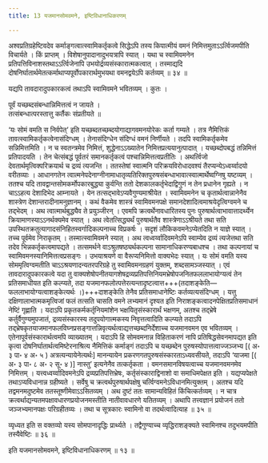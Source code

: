 ```yaml
---
title: 13 यजमानसोमवमने, इष्टिविधानाधिकरणम्

---
```


अश्वप्रतिग्रहेष्टिवदेव कर्माङ्गत्वात्स्वामिकर्तृकत्वे सिद्धेऽपि तस्य किपात्मीयं वमनं निमित्तमुताऽऽर्त्विजमपीति विचार्यते । किं प्राप्तम् । विशेषानुपादानादुभयत्रापि स्यात् । यथा च स्वामिवमनेन प्रतिपत्तिविनाशस्तथाऽऽर्त्विजेनापि उभयोर्द्रव्यसंस्कारात्मकत्वात् । तस्माद्यदि दोषनिर्घातार्थमेतत्कर्माथाप्यपूर्वोपकारार्थमुभयथा वमनद्वयेऽपि कर्तव्यम् ॥ ३४ ॥

यद्यपि तावदारादुपकारकत्वं तथाऽपि स्वामिवमने भवितव्यम् । कुतः ।

पूर्वं यच्छब्दसंबन्धान्निमित्तत्वं न जायते ।  
तत्संबन्धात्परस्तात्तु कर्तैकः संप्रतीयते ॥  


‘यः सोमं वमति स निर्वपेत्’ इति यच्छब्दतच्छब्दयोगाद्यागवमनयोरेकः कर्ता गम्यते । तत्र नैमित्तिकं तावत्स्वामिकर्तृकत्वेनासंदिग्धम् । तेनासंदिग्धेन संदिग्धं वमनं निर्णीयते । तदपि स्वामिकर्तृकमेव सन्निमित्तमिति । न च स्वतन्त्रमेव निमित्तं, शुद्धेनाऽऽख्यातेन निमित्तप्रत्ययानुत्पादात् । यच्छब्दोपबद्धं तन्निमित्तं प्रतिपादयति । तेन चेत्संबद्धं पूर्वतरं समानकर्तृकत्वं पश्चान्निमित्तत्वप्रतीतिः । अथर्त्विजो देवतार्थमृत्विक्परिक्रयार्थ च द्रव्यं त्यजन्ति । ततस्तेषां स्वात्मनि परिक्रयविरोधादवश्यं तैरप्यन्येऽध्वर्य्वादयो वरीतव्याः । आधानगतेन त्वात्मनेपदेनाग्नीनामाधातृव्यतिरिक्तपुरुषसंबन्धाभावात्स्वात्मार्थेष्वग्निषु यष्टव्यम् । ततश्च यदि तावद्वान्तसोमकर्मोपकारबुद्ध्या कुर्वन्ति ततो देशकालकर्तृभेदाद्विगुणं न तेन प्रधानेन गृह्यते । न चाऽऽहत्य देशादिभेद आम्नायते । येन तत्सद्भावेऽप्यवैगुण्यमाश्रीयेत । स्वामिवमनेन च कृतार्थत्वान्नानेनैव शास्त्रेण देशान्तरादीनामनुज्ञानम् । कथं वैकमेव शास्त्रं स्वामिवमनपक्षे समानदेशादित्वमाश्रयेदृत्विग्वमने च तद्भेदम् । अथ त्वात्मार्थबुद्ध्यैव ते प्रयुञ्जीरन् । एवमपि क्रत्वर्थेनावधारितस्य पुनः पुरुषार्थत्वाभावात्तादर्थ्येन क्रियामाणस्याऽऽनर्थक्यमेव स्यात् । अथ त्वेतत्सिद्ध्यर्थं पुरुषार्थतैव शास्त्रेणाऽऽश्रीयते तथा सति उपस्थितक्रतुत्यागादसंनिहितस्वर्गादिकल्पनाच्च विप्रकर्षः । सदृशं लौकिकवमनेऽप्येतदिति न याज्ञे स्यात् । तच्च पूर्वमेव निराकृतम् । तस्मात्स्वामिवमने स्यात् । अथ त्वध्वर्य्वादिवमनेऽपि स्वाम्येव द्रव्यं त्यजेत्तथा सति तदेव भिन्नकर्तृकत्वमापद्यते । तत्समर्थने वाऽश्रुतषष्ठ्यर्थकल्पना सामानाधिकरण्यबाधश्च । तथा कल्पनायां च स्वामिवमनस्यानिमित्तत्वप्रसङ्गः । उभयाश्रयणे वा वैरूप्यनिमित्तो वाक्यभेदः स्यात् । यः सोमं वमति यस्य सोममृत्विग्वमतीति चाऽऽश्रयणादन्यतरपरिग्रहे तु स्वामिवमनग्रहणं युक्तम्, शब्दसामञ्जस्यात् । एवं तावदारादुपकारकत्वे यदा तु वाक्यशेषोपनीतयागशेषद्रव्यप्रतिपत्तिनियमभ्रेषोपजनितफललाभायोग्यत्वं तेन प्रतिसमाधीयत इति कल्प्यते, तदा यजमानफलोत्पत्तेरत्यन्तादृष्टत्वात्त+++(तदाशङ्केति—फललाभायोग्यत्वाशङ्केत्यर्थः ।)+++दाशङ्केति तेनैव प्रतिसमाधानेष्टिः कर्तव्यत्यसंदिग्धम् । यत्तु दक्षिणालाभात्मकमृत्विजां फलं तत्सति चासति वमने लभ्यमानं दृश्यत इति निराशङ्कत्वादनपेक्षितप्रतिसमाधानं नेष्टिं गृह्णाति । यदाऽपि प्रकृतकर्मकर्तृनियमांशेन भक्षयितृसंस्कारार्थं भक्षणम्, अतश्च तद्भ्रेषे कर्तुर्वैगुण्यमुपजातं, द्रव्यसंस्कारस्य तदुपयोगात्मकस्य निवृत्तत्वादिति कल्प्यते तदाऽपि तद्भ्रेषकृतयाजमानफलविघ्नप्रसङ्गात्तन्निवृत्यर्थत्वाद्यत्तच्छब्दनिर्देशाच्च यजमानवमन एव भवितव्यम् । एतेनापूर्वसंस्कारार्थत्वमपि व्याख्यातम् । यदाऽपि हि सोमवमनान्न विहिताकरणं नापि प्रतिषिद्धसेवनमापद्यत इति कृत्वा दोषनिर्घातार्थत्वमिष्टेरनाश्रित्य नैमित्तिकं कर्माङ्गं तदाऽपि च यच्छब्देन पुरुषस्योपात्तत्वाज्जञ्जभ्य \[( अ॰ ३ पा॰ ४ अ॰ ५ ) अत्रत्यन्यायेनेत्यर्थः\] मानन्यायेन प्रकरणगतपुरुषसंस्कारताऽध्यवसीयते, तदाऽपि ‘याजमा \[( अ॰ ३ पा॰ ८ अ॰ २ सू॰ ४ )\] नास्तु’ इत्यनेनैव तत्कर्तृकता । वमनसमानविषयत्वाच्च यजमानवमनमेव निमित्तम् । यत्त्वध्वर्य्वादिवमनेऽपि द्रव्यप्रतिपत्तिभ्रेषः, कर्तृसंस्काराद्विनाशो वा समाधिमपेक्षत इति । यद्यप्यपेक्षते तथाऽप्यविधानान्न ग्रहीष्यते । सर्वेषु च क्रत्वर्थपुरुषार्थपक्षेषु चर्त्विग्वमनेऽविधानमित्युक्तम् । अतश्च यदि तद्वमनमदुष्टमेव ततस्तूष्णीमेवाऽऽसितव्यम् । अथ दुष्टं ततः सामान्यविहितं किंचित्कर्तव्यम् । न चात्र क्रत्वर्थाद्यन्यतमपक्षावधारणप्रयोजनमस्तीति नातीवावधारणे यतितव्यम् । अथापि तत्त्वज्ञानं प्रयोजनं ततो जञ्जभ्यमानपक्षः परिग्रहीतव्यः । तथा च सूत्रकारः स्वामिनो वा तदर्थत्वादित्याह ॥ ३५ ॥

व्यृध्यत इति स वक्तव्यो यस्य सोमपानादृद्धिः प्रार्थ्यते । तद्वैगुण्याच्च व्यृद्धिराशङ्क्यते स्वामिनश्च तदुभयमपीति तस्यैवेष्टिः ॥ ३६ ॥

इति यजमानसोमवमने, इष्टिविधानाधिकरणम् ॥ १३ ॥

